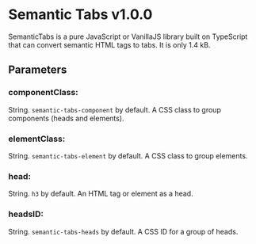 # Semantic Tabs v1.0.0
SemanticTabs is a pure JavaScript or VanillaJS library built on TypeScript that can convert semantic HTML tags to tabs. It is only 1.4 kB.

## Parameters

### componentClass:
String. `semantic-tabs-component` by default. A CSS class to group components (heads and elements).

### elementClass:
String. `semantic-tabs-element` by default. A CSS class to group elements.

### head:
String. `h3` by default. An HTML tag or element as a head.

### headsID:
String. `semantic-tabs-heads` by default. A CSS ID for a group of heads.